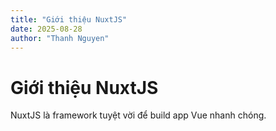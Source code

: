 ```yaml
---
title: "Giới thiệu NuxtJS"
date: 2025-08-28
author: "Thanh Nguyen"
---
```


# Giới thiệu NuxtJS

NuxtJS là framework tuyệt vời để build app Vue nhanh chóng.
